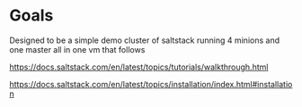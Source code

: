 # Goals

Designed to be a simple demo cluster of saltstack running 4 minions and one master all in one vm that follows 

https://docs.saltstack.com/en/latest/topics/tutorials/walkthrough.html

https://docs.saltstack.com/en/latest/topics/installation/index.html#installation
